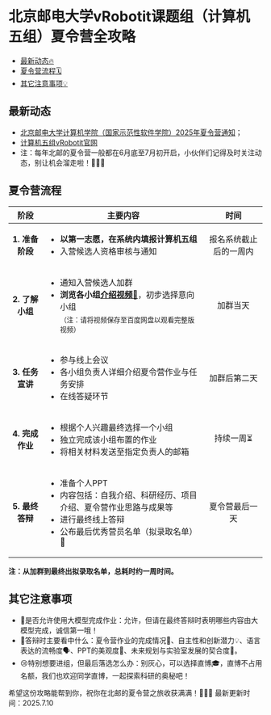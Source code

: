 # 北京邮电大学vRobotit课题组（计算机五组）夏令营全攻略
- [最新动态🔥](#最新动态)
- [夏令营流程🗓️](#夏令营流程)
- [其它注意事项💡](#其它注意事项)



## 最新动态
- [北京邮电大学计算机学院（国家示范性软件学院）2025年夏令营通知](https://yzb.bupt.edu.cn/info/1003/1229.htm)；
- [计算机五组vRobotit官网](http://www.mrobotit.cn/)
- 注：每年北邮的夏令营一般都在6月底至7月初开启，小伙伴们记得及时关注动态，别让机会溜走啦！🏃‍♂️💨

## 夏令营流程

<table>
  <thead>
    <tr>
      <th style="text-align:center;">阶段</th>
      <th style="text-align:center;">主要内容</th>
      <th style="text-align:center;">时间</th>
    </tr>
  </thead>
  <tbody>
    <tr>
      <td style="text-align:center;"><strong>1. 准备阶段</strong></td>
      <td><ul><li><strong>以第一志愿，在系统内填报计算机五组</strong></li><li>入营候选人资格审核与通知</li></ul></td>
      <td style="text-align:center;">报名系统截止后的一周内</td>
    </tr>
    <tr>
      <td style="text-align:center;"><strong>2. 了解小组</strong></td>
      <td><ul><li>通知入营候选人加群</li><li><strong>浏览各小组<a href="http://www.baidu.com">介绍视频🎥</a></strong>，初步选择意向小组<br><sub>（注：请将视频保存至百度网盘以观看完整版视频）</sub></li></ul></td>
      <td style="text-align:center;">加群当天</td>
    </tr>
    <tr>
      <td style="text-align:center;"><strong>3. 任务宣讲</strong></td>
      <td><ul><li>参与线上会议</li><li>各小组负责人详细介绍夏令营作业与任务安排</li><li>在线答疑环节</li></ul></td>
      <td style="text-align:center;">加群后第二天</td>
    </tr>
    <tr>
      <td style="text-align:center;"><strong>4. 完成作业</strong></td>
      <td><ul><li>根据个人兴趣最终选择一个小组</li><li>独立完成该小组布置的作业</li><li>将相关材料发送至指定负责人的邮箱</li></ul></td>
      <td style="text-align:center;">持续一周⏳</td>
    </tr>
    <tr>
      <td style="text-align:center;"><strong>5. 最终答辩</strong></td>
      <td><ul><li>准备个人PPT</li><li>内容包括：自我介绍、科研经历、项目介绍、夏令营作业思路与成果等</li><li>进行最终线上答辩</li><li>公布最后优秀营员名单（拟录取名单）🎉</li></ul></td>
      <td style="text-align:center;">夏令营最后一天</td>
    </tr>
  </tbody>
</table>

**注：从加群到最终出拟录取名单，总耗时约一周时间。**

## 其它注意事项
- 🤖是否允许使用大模型完成作业：允许，但请在最终答辩时表明哪些内容由大模型完成，诚信第一哦！
- 🎤答辩时主要看中什么：夏令营作业的完成情况📝、自主性和创新潜力💡、语言表达的流畅度🗣️、PPT的美观度🎨、未来规划与实验室发展的契合度🤝。
- 😢特别想要进组，但最后落选怎么办：别灰心，可以选择直博🎓，直博不占用名额，我们也欢迎同学直博，一起探索科研的奥秘吧！

希望这份攻略能帮到你，祝你在北邮的夏令营之旅收获满满！🎉🎉🎉
最新更新时间：2025.7.10
